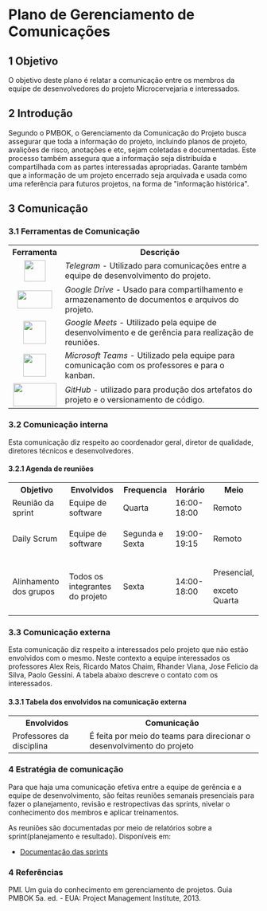 # Plano de Gerenciamento de Comunicações

## 1 Objetivo

O objetivo deste plano é relatar a comunicação entre os membros da equipe de desenvolvedores do projeto Microcervejaria e interessados.

## 2 Introdução

Segundo o PMBOK, o Gerenciamento da Comunicação do Projeto busca assegurar que toda a informação do projeto, incluindo planos
de projeto, avalições de risco, anotações e etc, sejam coletadas e documentadas. Este processo também assegura
que a informação seja distribuída e compartilhada com as partes interessadas apropriadas. Garante também que a
informação de um projeto encerrado seja arquivada e usada como uma referência para futuros projetos, na forma de
"informação histórica".

## 3 Comunicação

### 3.1 Ferramentas de Comunicação

<table>
  <tr>
    <th>Ferramenta</th>
    <th>Descrição</th>
  </tr>
  <tr>
    <td align="center"><img src="https://i.imgur.com/MbZSwsa.png" width="43" height="43"</td> 
    <td><i>Telegram</i> - Utilizado para comunicações entre a equipe de desenvolvimento do projeto.</td>
  </tr>
  <tr>
    <td align="center"><img src="https://i.imgur.com/uuumMYH.png" width="70" height="36"</td>
    <td><i>Google Drive</i> - Usado para compartilhamento e armazenamento de documentos e arquivos do projeto.</td>
  </tr>
  <tr>
    <td align="center"><img src="https://i.imgur.com/Pa3wxIu.png" width="46" height="46"</td>
    <td><i>Google Meets</i> - Utilizado pela equipe de desenvolvimento e de gerência para realização de reuniões.</td>
  </tr>
  <tr>
    <td align="center"><img src="https://i.imgur.com/dEVmgZI.png" width="46" height="46"</td>
    <td><i>Microsoft Teams</i> - Utilizado pela equipe para comunicação com os professores e para o kanban.</td>
  </tr>
    <tr>
    <td align="center"><img src="https://i.imgur.com/Ft3ePbi.png" width="87" height="46"</td>
    <td><i>GitHub</i> - utilizado para produção dos artefatos do projeto e o versionamento de código.</td>
  </tr>
</table>

### 3.2 Comunicação interna

Esta comunicação diz respeito ao coordenador geral, diretor de qualidade, diretores técnicos e desenvolvedores.

#### 3.2.1 Agenda de reuniões

<table>
  <tr>
    <th>Objetivo</th>
    <th>Envolvidos</th>
    <th>Frequencia</th>
    <th>Horário</th>
    <th>Meio</th>
  </tr>
  <tr>
    <td>Reunião da sprint</td>
    <td>Equipe de software</td>
    <td>Quarta</td>
    <td>16:00-18:00</td>
    <td>Remoto</td>
  </tr>
    <tr>
    <td>Daily Scrum</td>
    <td>Equipe de software</td>
    <td>Segunda e Sexta</td>
    <td><p>19:00-19:15</p></td>
    <td><p>Remoto</p></td>
  </tr>
  <tr>
    <td>Alinhamento dos grupos</td>
    <td>Todos os integrantes do projeto</td>
    <td>Sexta</td>
    <td><p>14:00-18:00</p></td>
    <td><p>Presencial,</p><p>exceto Quarta</p></td>
  </tr>
</table>

### 3.3 Comunicação externa

Esta comunicação diz respeito a interessados pelo projeto que não estão envolvidos com o mesmo. Neste contexto a equipe interessados os professores Alex Reis, Ricardo Matos Chaim, Rhander Viana, Jose Felicio da Silva, Paolo Gessini. A tabela abaixo descreve o contato com os interessados.

#### 3.3.1 Tabela dos envolvidos na comunicação externa

<table>
  <tr>
    <th>Envolvidos</th>
    <th>Comunicação</th>
  </tr>
  <tr>
    <td>Professores da disciplina</td>
    <td>É feita por meio do teams para direcionar o desenvolvimento do projeto</td>
  </tr>
</table>

### 4 Estratégia de comunicação

Para que haja uma comunicação efetiva entre a equipe de gerência e a equipe de desenvolvimento, são feitas reuniões semanais presenciais para fazer o planejamento, revisão e restropectivas das sprints, nivelar o conhecimento dos membros e aplicar treinamentos.

As reuniões são documentadas por meio de relatórios sobre a sprint(planejamento e resultado).
Disponíveis em:

- [Documentação das sprints](caminho_indice_sprints)

### 4 Referências

PMI. Um guia do conhecimento em gerenciamento de projetos. Guia PMBOK 5a. ed. - EUA: Project Management Institute, 2013.

